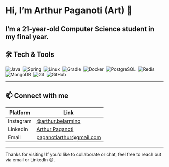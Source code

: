 # Hi, I’m Arthur Paganoti (Art) 👋

I’m a 21‑year‑old Computer Science student in my final year.  
---

## 🛠️ Tech & Tools

<p align="left">
  <img src="https://deviconapi.vercel.app/java?theme=dark&size=40" alt="Java" />&nbsp;
  <img src="https://deviconapi.vercel.app/spring?theme=dark&size=40" alt="Spring" />&nbsp;
  <img src="https://deviconapi.vercel.app/linux?theme=dark&size=40" alt="Linux" />&nbsp;
  <img src="https://deviconapi.vercel.app/gradle?theme=dark&size=40" alt="Gradle" />&nbsp;
  <img src="https://deviconapi.vercel.app/docker?theme=dark&size=40" alt="Docker" />&nbsp;
  <img src="https://deviconapi.vercel.app/postgresql?theme=dark&size=40" alt="PostgreSQL" />&nbsp;
  <img src="https://deviconapi.vercel.app/redis?theme=dark&size=40" alt="Redis" />&nbsp;
  <img src="https://deviconapi.vercel.app/mongodb?theme=dark&size=40" alt="MongoDB" />&nbsp;
  <img src="https://deviconapi.vercel.app/git?theme=dark&size=40" alt="Git" />&nbsp;
  <img src="https://deviconapi.vercel.app/github?theme=dark&size=40" alt="GitHub" />
</p>

---

## 📫 Connect with me

| Platform   | Link |
|------------|------|
| Instagram  | [@arthur.belarmino](https://www.instagram.com/arthur.belarmino/) |
| LinkedIn   | [Arthur Paganoti](https://www.linkedin.com/in/arthur-paganoti-48402b265/) |
| Email      | [paganotiarthur@gmail.com](mailto:paganotiarthur@gmail.com) |

---


Thanks for visiting! If you'd like to collaborate or chat, feel free to reach out via email or LinkedIn 😊.
